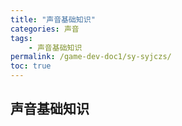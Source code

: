 ```yaml
---
title: "声音基础知识"
categories: 声音
tags:
    - 声音基础知识
permalink: /game-dev-doc1/sy-syjczs/
toc: true
---
```


## 声音基础知识


